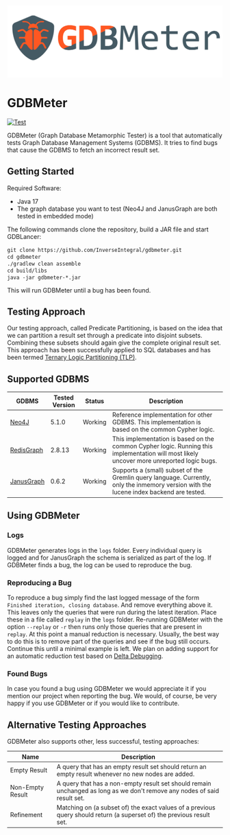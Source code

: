 ![GDBMeter logo](gdbmeter.png)
# GDBMeter

[![Test](https://github.com/InverseIntegral/gdbmeter/actions/workflows/maven.yml/badge.svg)](https://github.com/InverseIntegral/gdbmeter/actions/workflows/maven.yml)

GDBMeter (Graph Database Metamorphic Tester) is a tool that automatically tests Graph Database Management Systems (GDBMS).
It tries to find bugs that cause the GDBMS to fetch an incorrect result set.

## Getting Started

Required Software:
- Java 17
- The graph database you want to test (Neo4J and JanusGraph are both tested in embedded mode)

The following commands clone the repository, build a JAR file and start GDBLancer:
```
git clone https://github.com/InverseIntegral/gdbmeter.git
cd gdbmeter
./gradlew clean assemble
cd build/libs
java -jar gdbmeter-*.jar
```
This will run GDBMeter until a bug has been found.

## Testing Approach

Our testing approach, called Predicate Partitioning, is based on the idea that we can partition a result set through
a predicate into disjoint subsets. Combining these subsets should again give the complete original result set. This
approach has been successfully applied to SQL databases and has been termed [Ternary Logic Partitioning
(TLP)](https://www.manuelrigger.at/preprints/TLP.pdf).

## Supported GDBMS

| **GDBMS**                                              | Tested Version | **Status** | **Description**                                                                                                                           |
|--------------------------------------------------------|----------------|------------|-------------------------------------------------------------------------------------------------------------------------------------------|
| [Neo4J](https://github.com/neo4j/neo4j)                | 5.1.0          | Working    | Reference implementation for other GDBMS. This implementation is based on the common Cypher logic.                                        |
| [RedisGraph](https://github.com/RedisGraph/RedisGraph) | 2.8.13         | Working    | This implementation is based on the common Cypher logic. Running this implementation will most likely uncover more unreported logic bugs. |
| [JanusGraph](https://github.com/JanusGraph/janusgraph) | 0.6.2          | Working    | Supports a (small) subset of the Gremlin query language. Currently, only the inmemory version with the lucene index backend are tested.   |

## Using GDBMeter

### Logs

GDBMeter generates logs in the `logs` folder. Every individual query is logged and for JanusGraph the schema is serialized as part of the log.
If GDBMeter finds a bug, the log can be used to reproduce the bug.

### Reproducing a Bug

To reproduce a bug simply find the last logged message of the form `Finished iteration, closing database`. And remove everything above it.
This leaves only the queries that were run during the latest iteration. Place these in a file called `replay` in the `logs` folder.
Re-running GDBMeter with the option `--replay` or `-r` then runs only those queries that are present in `replay`.
At this point a manual reduction is necessary. Usually, the best way to do this is to remove part of the queries and see if the bug still occurs.
Continue this until a minimal example is left. We plan on adding support for an automatic reduction test based on [Delta Debugging](https://en.wikipedia.org/wiki/Delta_debugging).

### Found Bugs

In case you found a bug using GDBMeter we would appreciate it if you mention our project when reporting the bug.
We would, of course, be very happy if you use GDBMeter or if you would like to contribute.

## Alternative Testing Approaches

GDBMeter also supports other, less successful, testing approaches:

| **Name**         | **Description**                                                                                                                                             |
|------------------|-------------------------------------------------------------------------------------------------------------------------------------------------------------|
| Empty Result     | A query that has an empty result set should return an empty result whenever no new nodes are added.                                                         |
| Non-Empty Result | A query that has a non-empty result set should remain unchanged as long as we don't remove any nodes of said result set.                                    |
| Refinement       | Matching on (a subset of) the exact values of a previous query should return (a superset of) the previous result set.                                       |

